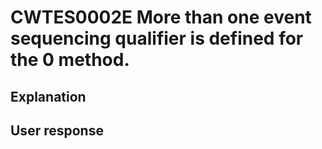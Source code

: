 # CWTES0002E More than one event sequencing qualifier is defined for the 0 method.

## Explanation

## User response